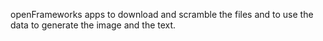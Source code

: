 openFrameworks apps to download and scramble the files and to use the data to generate the image and the text.
